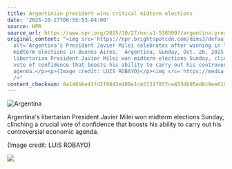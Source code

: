 ```yaml
---
title: Argentinian president wins critical midterm elections
date: '2025-10-27T06:55:53-04:00'
source: NPR
source_url: https://www.npr.org/2025/10/27/nx-s1-5585097/argentina-president-wins-milei-midterm-elections
original_content: "<img src='https://npr.brightspotcdn.com/dims3/default/strip/false/crop/3850x2567+0+0/resize/3850x2567!/?url=http%3A%2F%2Fnpr-brightspot.s3.amazonaws.com%2F25%2Ff3%2F5b1c899e474799e3f3d55919cebe%2Fgettyimages-2243224071.jpg'
  alt='Argentina's President Javier Milei celebrates after winning in legislative
  midterm elections in Buenos Aires,  Argentina, Sunday, Oct. 26, 2025.'/><p>Argentina's
  libertarian President Javier Milei won midterm elections Sunday, clinching a crucial
  vote of confidence that boosts his ability to carry out his controversial economic
  agenda.</p><p>(Image credit: LUIS ROBAYO)</p><img src='https://media.npr.org/include/images/tracking/npr-rss-pixel.png?story=nx-s1-5585097'
  />"
content_checksum: 8a146bbe41fd2f9843e406e1ce51317857ce433db95ed8c9ee61929a957738f8
---
```


 ![Argentina](https://npr.brightspotcdn.com/dims3/default/strip/false/crop/3850x2567+0+0/resize/3850x2567!/?url=http%3A%2F%2Fnpr-brightspot.s3.amazonaws.com%2F25%2Ff3%2F5b1c899e474799e3f3d55919cebe%2Fgettyimages-2243224071.jpg)

Argentina's libertarian President Javier Milei won midterm elections Sunday, clinching a crucial vote of confidence that boosts his ability to carry out his controversial economic agenda.

(Image credit: LUIS ROBAYO)

 ![](https://media.npr.org/include/images/tracking/npr-rss-pixel.png?story=nx-s1-5585097)